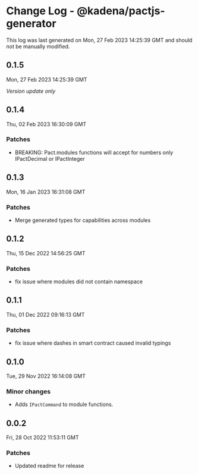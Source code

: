# Change Log - @kadena/pactjs-generator

This log was last generated on Mon, 27 Feb 2023 14:25:39 GMT and should not be manually modified.

## 0.1.5
Mon, 27 Feb 2023 14:25:39 GMT

_Version update only_

## 0.1.4
Thu, 02 Feb 2023 16:30:09 GMT

### Patches

- BREAKING: Pact.modules functions will accept for numbers only IPactDecimal or IPactInteger

## 0.1.3
Mon, 16 Jan 2023 16:31:08 GMT

### Patches

- Merge generated types for capabilities across modules 

## 0.1.2
Thu, 15 Dec 2022 14:56:25 GMT

### Patches

- fix issue where modules did not contain namespace

## 0.1.1
Thu, 01 Dec 2022 09:16:13 GMT

### Patches

- fix issue where dashes in smart contract caused invalid typings

## 0.1.0
Tue, 29 Nov 2022 16:14:08 GMT

### Minor changes

- Adds `IPactCommand` to module functions.

## 0.0.2
Fri, 28 Oct 2022 11:53:11 GMT

### Patches

- Updated readme for release

